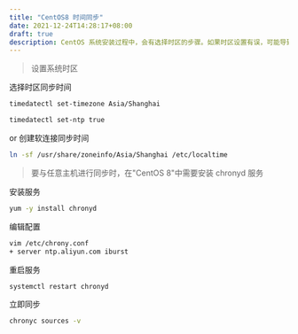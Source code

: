 ```yaml
---
title: "CentOS8 时间同步"
date: 2021-12-24T14:28:17+08:00
draft: true
description: CentOS 系统安装过程中，会有选择时区的步骤。如果时区设置有误，可能导致系统时间与本地时间不同步。使得一些应用程序的时间戳发生错乱，出现各种报错。
---
```




> 设置系统时区

选择时区同步时间

```bash
timedatectl set-timezone Asia/Shanghai
```

```bash
timedatectl set-ntp true
```

or 创建软连接同步时间

```bash
ln -sf /usr/share/zoneinfo/Asia/Shanghai /etc/localtime
```



> 要与任意主机进行同步时，在"CentOS 8"中需要安装 chronyd 服务

安装服务

```bash
yum -y install chronyd
```

编辑配置

```bash
vim /etc/chrony.conf
+ server ntp.aliyun.com iburst
```

重启服务

```bash
systemctl restart chronyd
```

立即同步

```bash
chronyc sources -v
```

 
